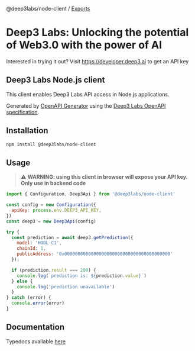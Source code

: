 @deep3labs/node-client / [Exports](modules.md)

# Deep3 Labs: Unlocking the potential of Web3.0 with the power of AI

Interested in trying it out? Visit https://developer.deep3.ai to get an API key

## Deep3 Labs Node.js client

This client enables Deep3 Labs API access in Node.js applications. 

Generated by [OpenAPI Generator](https://github.com/OpenAPITools/openapi-generator/) using the [Deep3 Labs OpenAPI specification](https://github.com/deep3labs/deep3-openapi).

## Installation

```bash
npm install @deep3labs/node-client
```

## Usage

> :warning: **WARNING: using this client in browser will expose your API key. Only use in backend code**

```javascript
import { Configuration, Deep3Api } from '@deep3labs/node-client'

const config = new Configuration({
  apiKey: process.env.DEEP3_API_KEY,
})
const deep3 = new Deep3Api(config)

try {
  const prediction = await deep3.getPrediction({
    model: 'HODL-C1',
    chainId: 1,
    publicAddress: '0x0000000000000000000000000000000000000000'
  });

  if (prediction.result === 200) {
    console.log(`prediction is: ${prediction.value}`)
  } else {
    console.log('prediction unavailable')
  }
} catch (error) {
  console.error(error)
}
```

## Documentation

Typedocs available [here](modules.md)
